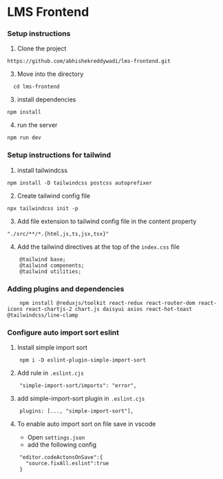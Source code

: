 # LMS Frontend

### Setup instructions

1. Clone the project

```
https://github.com/abhishekreddywadi/lms-frontend.git

```

3. Move into the directory

```
  cd lms-frontend
```

3. install dependencies

```
npm install

```

4. run the server

```
npm run dev

```

### Setup instructions for tailwind

1. install tailwindcss

```
npm install -D tailwindcss postcss autoprefixer
```

2. Create tailwind config file

```
npx tailwindcss init -p

```

3. Add file extension to tailwind config file in the content property

```
"./src/**/*.{html,js,ts,jsx,tsx}"

```

4. Add the tailwind directives at the top of the `index.css` file

```
    @tailwind base;
    @tailwind components;
    @tailwind utilities;

```

### Adding plugins and dependencies

```
    npm install @reduxjs/toolkit react-redux react-router-dom react-icons react-chartjs-2 chart.js daisyui axios react-hot-toast @tailwindcss/line-clamp
```

### Configure auto import sort eslint

1.  Install simple import sort

```
    npm i -D eslint-plugin-simple-import-sort
```

2.  Add rule in `.eslint.cjs`

```
    "simple-import-sort/imports": "error",
```

3.  add simple-import-sort plugin in `.eslint.cjs`

```
    plugins: [..., "simple-import-sort"],

```

4.  To enable auto import sort on file save in vscode

    - Open `settings.json`
    - add the following config

```
    "editor.codeActonsOnSave":{
      "source.fixAll.eslint":true
    }

```
